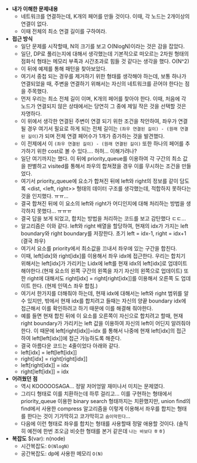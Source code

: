 - **내가 이해한 문제내용**
  - 네트워크를 연결하는데, K개의 페어를 만들 것이다. 이때, 각 노드는 2개이상의 연결이 없다.
  - 이때 전체의 최소 연결 길이를 구하여라.
- **접근 방식**
  - 일단 문제를 시작할때, N의 크기를 보고 O(NlogN)이라는 것은 감을 잡았다.
  - 일단, DP로 풀리는지에 대해서 생각했는데 기본적으로 떠오르는 2차원 형태의 점화식 형태는 메모리 부족과 시간초과로 힘들 것 같다는 생각을 했다. O(N^2)
  - 이 뒤에 예제를 통해 패턴을 찾아보았다.
  - 여기서 중첩 되는 경우를 제거하기 위한 형태를 생각해야 하는데, 보통 하나가 연결되었을 때, 주변을 연결하기 위해서는 자신의 네트워크를 끈어야 한다는 점을 주목했다.
  - 먼저 우리는 최소 전체 길이 이며, K개의 페어를 찾아야 한다. 이때, 처음에 각 노드가 연결되지 않은 상태에서는 당연히 그 중에 제일 작은 것을 선택할 것은 자명하다.
  - 이 위에서 생각한 연결된 주변이 연결 되기 위한 조건을 착안하여, 좌우가 연결 될 경우 여기서 필요로 하게 되는 전체 길이는 `(좌우 연결된 길이) - (원래 연결된 길이)`가 되며 전체 연결 페어수가 1개가 증가하는 것을 발견했다.
  - 이 전제에서 이 `(좌우 연결된 길이) - (원래 연결된 길이)` 또한 하나의 페어를 추가하기 위한 cost로 볼 수 있다.... 허허... 이해가려나?
  - 일단 여기까지는 했다. 이 뒤에 priority_queue를 이용하여 각 구간의 최소 값을 판별하고 visited를 통해서 좌우의 합쳐졌을 경우 이를 무시하는 조건을 만들었다.
  - 여기서 priority_queue에 요소가 합쳐진 뒤에 left와 right의 정보를 같이 담도록 <dist, <left, right>> 형태의 데이터 구조를 생각했는데, 적합하지 못하다는 것을 인지했다. ㅠㅠ...
  - 결국 합쳐진 뒤에 이 요소의 left와 right가 어디인지에 대해 처리하는 방법을 생각하지 못했다... ㅠㅠㅠ
  - 결국 답을 보게 되었고, 합치는 방법을 처리하는 코드를 보고 감탄했다 ㄷㄷ...
  - 알고리즘은 이와 같다. left와 right 배열을 할당하여, 현재의 idx가 가지는 left boundary와 right boundary를 저장한다. 초기 left = idx-1, right = idx+1 (결국 좌우)
  - 여기서 요소를 priority에서 최소값을 끄내서 좌우에 있는 구간을 합친다.
  - 이때, left[idx]와 right[idx]를 이용해서 좌우 idx에 접근한다. 우리는 합치기 위해서는 left[idx]가 가리키는 Lidx에 left를 현재 idx의 left[idx]로 업데이트 해야한다.(현재 요소의 왼쪽 구간의 왼쪽을 자기 자신의 왼쪽으로 업데이트) 또한 right에 대해서도 right[idx] = right[right[idx]]를 이용해서 오른쪽 도 업데이트 한다. (현제 인덱스 좌우 합침.)
  - 여기서 한가지를 더해줘야 하는데, 현재 idx에 대해서는 left와 right 범위를 알 수 있지만, 밖에서 현재 idx를 합치려고 들때는 자신의 양끝 boundary idx에 접근해서 이를 확인하려고 하기 때문에 이를 해결해 줘야한다.
  - 예를 들면 현재 합친 뒤에 이 요소를 오른쪽이 자신으로 합치려고 할때, 현재 right boundary가 가리키는 left 값을 이용하여 자신의 left이 어딘지 알려줘야 한다. 이 때문에 left[right[idx]]=idx 를 통해서 나중에 현재 left[idx]의 접근 하여 left[left[idx]]에 접근 가능하도록 해준다.
  - 결국 아름다운 코드는 4줄이었다 아래와 같다.
  - left[idx] = left[left[idx]]
  - right[idx] = right[right[idx]]
  - left[right[idx]] = idx
  - right[left[idx]] = idx
- **어려웠던 점**
  - 역시 KOOOOOSAGA... 정말 저어엉말 재미나서 미치는 문제였다.
  - 그리디 형태로 이를 치환하는데 하루 걸리고... 이를 구현하는 형태에서 priority_queue 이용한 binary search 형태까지는 치환했지만, union find의 find에서 사용한 compress 알고리즘을 이렇게 이용해서 좌우를 합치는 형태를 한다는 것이 기가막히고 코가막히고 `숨이막힌다`... 
  - 다음에 이런 형태로 좌우를 합치는 형태를 사용할때 정말 애용할 것이다. (솔직히 예전에 한번 조오금 비슷한 형태를 본거 같은데 `나는 바보다` ㅎㅎ)
- **복잡도**
  $(var): n(node)
  - 시간복잡도: `O(NlogN)`
  - 공간복잡도: dp에 사용한 메모리 `O(N)`